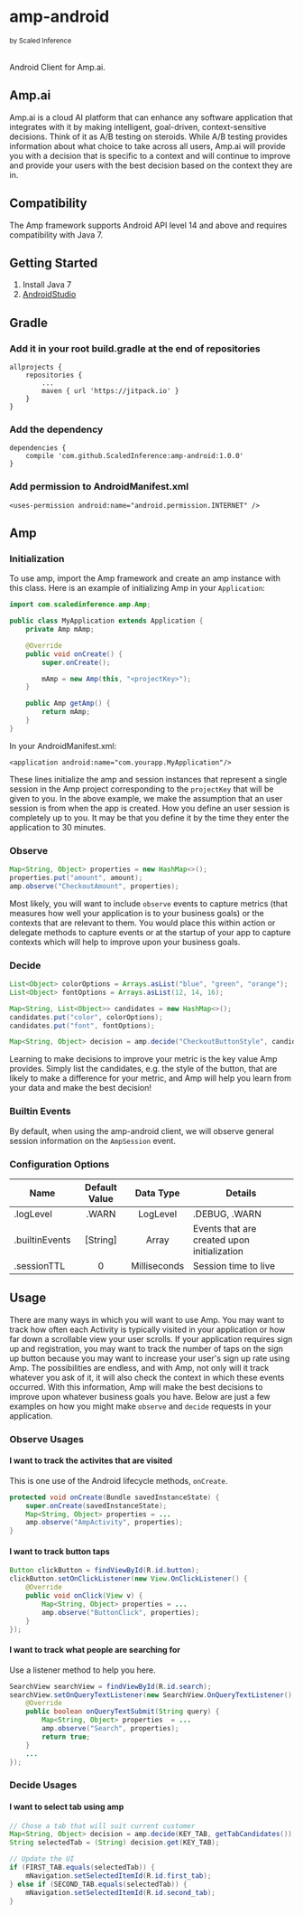 # amp-android
<sup>by Scaled Inference</sup>

<br>
Android Client for Amp.ai.

## Amp.ai
Amp.ai is a cloud AI platform that can enhance any software application that integrates with it  by making intelligent, goal-driven, context-sensitive decisions. Think of it as A/B testing on steroids.  While A/B testing provides information about what choice to take across all users, Amp.ai will provide you with a decision that is specific to a context and will continue to improve and provide your users with the best decision based on the context they are in.

## Compatibility
The Amp framework supports Android API level 14 and above and requires compatibility with Java 7.

## Getting Started
1. Install Java 7
2. [AndroidStudio](https://developer.android.com/studio/install.html)

## Gradle

### Add it in your root build.gradle at the end of repositories
``` Gradle
allprojects {
    repositories {
        ...
        maven { url 'https://jitpack.io' }
    }
}
```

### Add the dependency
``` Gradle
dependencies {
    compile 'com.github.ScaledInference:amp-android:1.0.0'
}
```

### Add permission to AndroidManifest.xml
``` AndroidManifest
<uses-permission android:name="android.permission.INTERNET" />
```

## Amp

### Initialization
To use amp, import the Amp framework and create an amp instance with this class. Here is an example of initializing Amp in your `Application`:

``` Java
import com.scaledinference.amp.Amp;

public class MyApplication extends Application {
    private Amp mAmp;

    @Override
    public void onCreate() {
        super.onCreate();

        mAmp = new Amp(this, "<projectKey>");
    }

    public Amp getAmp() {
        return mAmp;
    }
}
```
In your AndroidManifest.xml:
``` Manifest
<application android:name="com.yourapp.MyApplication"/>
```
These lines initialize the amp and session instances that represent a single session in the Amp project corresponding to the `projectKey` that will be given to you. In the above example, we make the assumption that an user session is from when the app is created.  How you define an user session is completely up to you.  It may be that you define it by the time they enter the application to 30 minutes.

### Observe
``` Java
Map<String, Object> properties = new HashMap<>();
properties.put("amount", amount);
amp.observe("CheckoutAmount", properties);
```
Most likely, you will want to include `observe` events to capture metrics (that measures how well your application is to your business goals) or the contexts that are relevant to them.  You would place this within action or delegate methods to capture events or at the startup of your app to capture contexts which will help to improve upon your business goals.

### Decide
``` Java
List<Object> colorOptions = Arrays.asList("blue", "green", "orange");
List<Object> fontOptions = Arrays.asList(12, 14, 16);

Map<String, List<Object>> candidates = new HashMap<>();
candidates.put("color", colorOptions);
candidates.put("font", fontOptions);

Map<String, Object> decision = amp.decide("CheckoutButtonStyle", candidates);
```
Learning to make decisions to improve your metric is the key value Amp provides.  Simply list the candidates, e.g. the style of the button, that are likely to make a difference for your metric, and Amp will help you learn from your data and make the best decision!

### Builtin Events
By default, when using the amp-android client, we will observe general session information on the `AmpSession` event.

### Configuration Options

|Name|Default Value|Data Type|Details|
|----|:-----------:|:-------:|-------|
|.logLevel|.WARN|LogLevel|.DEBUG, .WARN|
|.builtinEvents|[String]|Array|Events that are created upon initialization|
|.sessionTTL|0|Milliseconds|Session time to live|

## Usage
There are many ways in which you will want to use Amp.  You may want to track how often each Activity is typically visited in your application or how far down a scrollable view your user scrolls.  If your application requires sign up and registration, you may want to track the number of taps on the sign up button because you may want to increase your user's sign up rate using Amp.  The possibilities are endless, and with Amp, not only will it track whatever you ask of it, it will also check the context in which these events occurred.  With this information, Amp will make the best decisions to improve upon whatever business goals you have.
Below are just a few examples on how you might make `observe` and `decide` requests in your application.

### Observe Usages
#### I want to track the activites that are visited
This is one use of the Android lifecycle methods, `onCreate`.

``` Java
protected void onCreate(Bundle savedInstanceState) {
    super.onCreate(savedInstanceState);
    Map<String, Object> properties = ...
    amp.observe("AmpActivity", properties);
}
```
#### I want to track button taps
``` Java
Button clickButton = findViewById(R.id.button);
clickButton.setOnClickListener(new View.OnClickListener() {
    @Override
    public void onClick(View v) {
        Map<String, Object> properties = ...
        amp.observe("ButtonClick", properties);
    }
});
```

#### I want to track what people are searching for
Use a listener method to help you here.

``` Java
SearchView searchView = findViewById(R.id.search);
searchView.setOnQueryTextListener(new SearchView.OnQueryTextListener() {
    @Override
    public boolean onQueryTextSubmit(String query) {
        Map<String, Object> properties  = ...
        amp.observe("Search", properties);
        return true;
    }
    ...
});
```


### Decide Usages

#### I want to select tab using amp

``` Java
// Chose a tab that will suit current customer
Map<String, Object> decision = amp.decide(KEY_TAB, getTabCandidates());
String selectedTab = (String) decision.get(KEY_TAB);

// Update the UI
if (FIRST_TAB.equals(selectedTab)) {
    mNavigation.setSelectedItemId(R.id.first_tab);
} else if (SECOND_TAB.equals(selectedTab)) {
    mNavigation.setSelectedItemId(R.id.second_tab);
}
```
